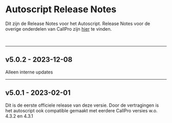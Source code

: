 # Autoscript Release Notes
Dit zijn de Release Notes voor het Autoscript. Release Notes voor de overige onderdelen van CallPro zijn [hier](/releases/v5/release-notes) te vinden.

<br/>

***
## v5.0.2 - 2023-12-08
Alleen interne updates

***
## v5.0.1 - 2023-02-01
Dit is de eerste officiele release van deze versie. Door de vertragingen is het autoscript ook compatible gemaakt met eerdere CallPro versies w.o. 4.3.2 en 4.3.1